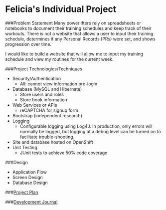 # Felicia's Individual Project

###Problem Statement
Many powerlifters rely on spreadsheets or notebooks to document their training schedules and keep track of their workouts. There is not a website that allows a user to input their training schedule, determines if any Personal Records (PRs) were set, and shows progression over time. 

I would like to build a website that will allow me to input my training schedule and view my routines for the current week.


###Project Technologies/Techniques
* Security/Authentication
	- All: cannot view information pre-login
* Database (MySQL and Hibernate)
	- Store users and roles
	- Store book information
* Web Services or APIs
	- reCAPTCHA for signup form
* Bootstrap (independent research)
* Logging
  * Configurable logging using Log4J. In production, only errors will normally be logged, but logging at a debug level can be turned on to facilitate trouble-shooting. 
* Site and database hosted on OpenShift
* Unit Testing
  * JUnit tests to achieve 50% code coverage


###Design
* Application Flow
* Screen Design
* Database Design

###[Project Plan](projectPlan.md)


###[Development Journal](journal.md)
